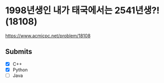 
# 1998년생인 내가 태국에서는 2541년생?! (18108)

https://www.acmicpc.net/problem/18108

## Submits

- [x] C++
- [x] Python
- [ ] Java
